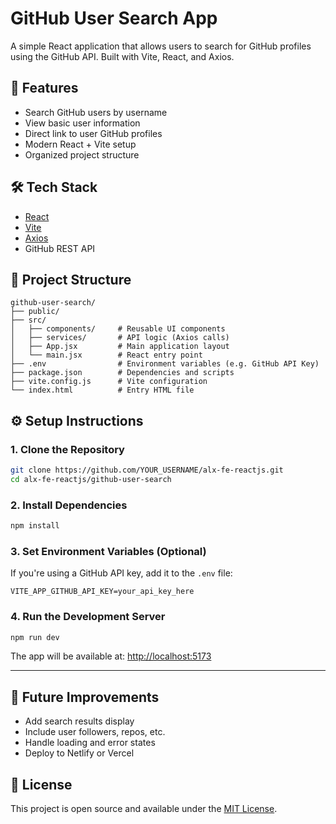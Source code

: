 # GitHub User Search App

A simple React application that allows users to search for GitHub profiles using the GitHub API. Built with Vite, React, and Axios.

## 🚀 Features

- Search GitHub users by username
- View basic user information
- Direct link to user GitHub profiles
- Modern React + Vite setup
- Organized project structure

## 🛠 Tech Stack

- [React](https://reactjs.org/)
- [Vite](https://vitejs.dev/)
- [Axios](https://axios-http.com/)
- GitHub REST API

## 📁 Project Structure

```
github-user-search/
├── public/
├── src/
│   ├── components/     # Reusable UI components
│   ├── services/       # API logic (Axios calls)
│   ├── App.jsx         # Main application layout
│   └── main.jsx        # React entry point
├── .env                # Environment variables (e.g. GitHub API Key)
├── package.json        # Dependencies and scripts
├── vite.config.js      # Vite configuration
└── index.html          # Entry HTML file
```

## ⚙️ Setup Instructions

### 1. Clone the Repository

```bash
git clone https://github.com/YOUR_USERNAME/alx-fe-reactjs.git
cd alx-fe-reactjs/github-user-search
```

### 2. Install Dependencies

```bash
npm install
```

### 3. Set Environment Variables (Optional)

If you're using a GitHub API key, add it to the `.env` file:

```env
VITE_APP_GITHUB_API_KEY=your_api_key_here
```

### 4. Run the Development Server

```bash
npm run dev
```

The app will be available at: [http://localhost:5173](http://localhost:5173)

---

## 🧪 Future Improvements

- Add search results display
- Include user followers, repos, etc.
- Handle loading and error states
- Deploy to Netlify or Vercel

## 📄 License

This project is open source and available under the [MIT License](LICENSE).
